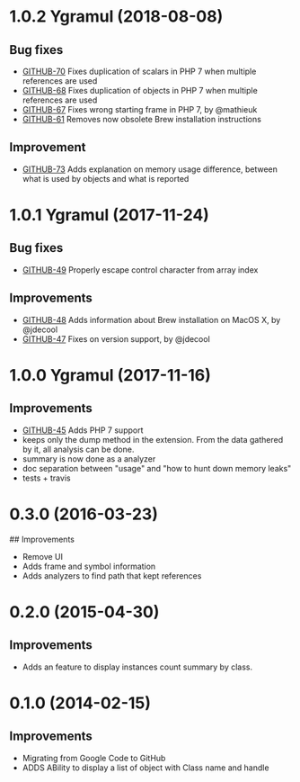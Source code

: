 # 1.0.2 Ygramul (2018-08-08)

## Bug fixes
 - [GITHUB-70](https://github.com/BitOne/php-meminfo/issues/70) Fixes duplication of scalars in PHP 7 when multiple references are used
 - [GITHUB-68](https://github.com/BitOne/php-meminfo/issues/68) Fixes duplication of objects in PHP 7 when multiple references are used
 - [GITHUB-67](https://github.com/BitOne/php-meminfo/issues/67) Fixes wrong starting frame in PHP 7, by @mathieuk
 - [GITHUB-61](https://github.com/BitOne/php-meminfo/issues/61) Removes now obsolete Brew installation instructions

## Improvement
 - [GITHUB-73](https://github.com/BitOne/php-meminfo/issues/73) Adds explanation on memory usage difference, between what is used by objects and what is reported

# 1.0.1 Ygramul (2017-11-24)

## Bug fixes
 - [GITHUB-49](https://github.com/BitOne/php-meminfo/issues/49) Properly escape control character from array index

## Improvements
 - [GITHUB-48](https://github.com/BitOne/php-meminfo/issues/48) Adds information about Brew installation on MacOS X, by @jdecool
 - [GITHUB-47](https://github.com/BitOne/php-meminfo/issues/47) Fixes on version support, by @jdecool

# 1.0.0 Ygramul (2017-11-16)

## Improvements
 - [GITHUB-45](https://github.com/BitOne/php-meminfo/issues/45) Adds PHP 7 support
 - keeps only the dump method in the extension. From the data gathered by it, all analysis can be done.
 - summary is now done as a analyzer
 - doc separation between "usage" and "how to hunt down memory leaks"
 - tests + travis

# 0.3.0 (2016-03-23)

## Improvements
 - Remove UI
 - Adds frame and symbol information
 - Adds analyzers to find path that kept references

# 0.2.0 (2015-04-30)

## Improvements
 - Adds an feature to display instances count summary by class.

# 0.1.0 (2014-02-15)

## Improvements
 - Migrating from Google Code to GitHub
 - ADDS ABility to display a list of object with Class name and handle
